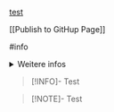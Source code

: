 [test](Link)

[[Publish to GitHup Page]]



#info

<details><summary>Weitere infos</summary>
<p>Hallo</p>
</details>

> [!INFO]-
> Test


> [!NOTE]-
> Test